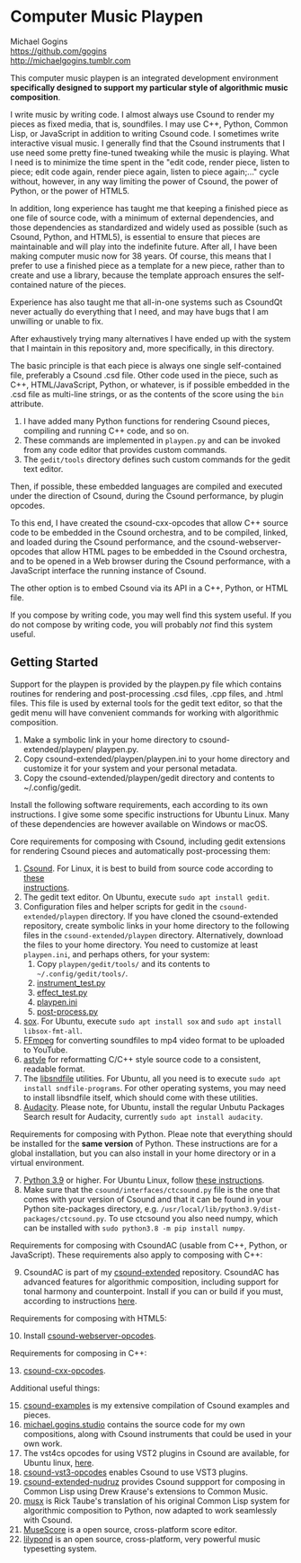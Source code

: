 # Computer Music Playpen

Michael Gogins<br>
https://github.com/gogins<br>
http://michaelgogins.tumblr.com

This computer music playpen is an integrated development environment 
__specifically designed to support my particular style of algorithmic music 
composition__.

I write music by writing code. I almost always use Csound to render my pieces 
as fixed media, that is, soundfiles. I may use C++, Python, Common Lisp, or 
JavaScript in addition to writing Csound code. I sometimes write interactive 
visual music. I generally find that the Csound instruments that I use need 
some pretty fine-tuned tweaking while the music is playing. What I need is to 
minimize the time spent in the "edit code, render piece, listen to piece; edit 
code again, render piece again, listen to piece again;..." cycle without, 
however, in any way limiting the power of Csound, the power of Python, or the 
power of HTML5.

In addition, long experience has taught me that keeping a finished piece as 
one file of source code, with a minimum of external dependencies, and those 
dependencies as standardized and widely used as possible (such as Csound, 
Python, and HTML5), is essential to ensure that pieces are maintainable and 
will play into the indefinite future. After all, I have been making computer 
music now for 38 years. Of course, this means that I prefer to use a finished 
piece as a template for a new piece, rather than to create and use a library, 
because the template approach ensures the self-contained nature of the pieces.

Experience has also taught me that all-in-one systems such as CsoundQt never 
actually do everything that I need, and may have bugs that I am unwilling or 
unable to fix. 

After exhaustively trying many alternatives I have ended up with the system 
that I maintain in this repository and, more specifically, in this directory.

The basic principle is that each piece is always one single self-contained 
file, preferably a Csound .csd file. Other code used in the piece, such as 
C++, HTML/JavaScript, Python, or whatever, is if possible embedded in the .csd 
file as multi-line strings, or as the contents of the score using the `bin` 
attribute.

1.  I have added many Python functions for rendering Csound pieces, compiling 
    and running C++ code, and so on.
2.  These commands are implemented in `playpen.py` and can be invoked from any 
    code editor that provides custom commands.
4.  The `gedit/tools` directory defines such custom commands for the gedit 
    text editor.

Then, if possible, these embedded languages are compiled and executed under 
the direction of Csound, during the Csound performance, by plugin opcodes.

To this end, I have created the csound-cxx-opcodes that allow C++ source 
code to be embedded in the Csound orchestra, and to be compiled, linked, 
and loaded during the Csound performance, and the csound-webserver-opcodes 
that allow HTML pages to be embedded in the Csound orchestra, and to be 
opened in a Web browser during the Csound performance, with a JavaScript 
interface the running instance of Csound.

The other option is to embed Csound via its API in a C++, Python, or HTML file.

If you compose by writing code, you may well find this system useful. If you 
do not compose by writing code, you will probably _not_ find this system useful.

## Getting Started

Support for the playpen is provided by the playpen.py file which contains 
routines for rendering and post-processing .csd files, .cpp files, and 
.html files. This file is used by external tools for the gedit text editor, 
so that the gedit menu will have convenient commands for working with 
algorithmic composition.

1.  Make a symbolic link in your home directory to csound-extended/playpen/
    playpen.py.
2.  Copy csound-extended/playpen/playpen.ini to your home directory and 
    customize it for your system and your personal metadata.
3.  Copy the csound-extended/playpen/gedit directory and contents to 
    ~/.config/gedit.
    
Install the following software requirements, each according to its own 
instructions. I give some some specific instructions for Ubuntu Linux. Many of 
these dependencies are however available on Windows or macOS.

Core requirements for composing with Csound, including gedit extensions for 
rendering Csound pieces and automatically post-processing them:

1.  [Csound](https://csound.com/download.html). For Linux, it is best to build 
    from source code according to [these  
    instructions](https://github.com/csound/csound/blob/develop/BUILD.md).
2.  The gedit text editor. On Ubuntu, execute `sudo apt install gedit`.
3.  Configuration files and helper scripts for gedit in the 
    `csound-extended/playpen` directory. If you have cloned the 
    csound-extended repository, create symbolic links in your home directory 
    to the following files in the `csound-extended/playpen` directory. 
    Alternatively, download the files to your home directory. You need to 
    customize at least `playpen.ini`, and perhaps others, for your system:
    1. Copy `playpen/gedit/tools/` and its contents to `~/.config/gedit/tools/`.
    2. [instrument_test.py](https://github.com/gogins/csound-extended/blob/develop/playpen/instrument_test.py)
    3. [effect_test.py](https://github.com/gogins/csound-extended/blob/develop/playpen/effect_test.py)
    4. [playpen.ini](https://github.com/gogins/csound-extended/blob/develop/playpen/playpen.ini)
    5. [post-process.py](https://github.com/gogins/csound-extended/blob/develop/playpen/post-process.py)
4.  [sox](http://sox.sourceforge.net/). For Ubuntu, execute 
    `sudo apt install sox` and `sudo apt install libsox-fmt-all`.
5.  [FFmpeg](https://ffmpeg.org/) for converting soundfiles to mp4 video format to be uploaded to YouTube.
5.  [astyle](http://astyle.sourceforge.net/) for reformatting C/C++ style source code to a consistent, readable format.
5.  The [libsndfile](http://www.mega-nerd.com/libsndfile/) utilities. For Ubuntu, all 
    you need is to execute `sudo apt install sndfile-programs`. For other 
    operating systems, you may need to install libsndfile itself, which should 
    come with these utilities.
6.  [Audacity](https://www.audacityteam.org/). Please note, for Ubuntu, 
    install the regular Unbutu Packages Search result for Audacity, currently 
    `sudo apt install audacity`.
    
Requirements for composing with Python. Pleae note that everything should be 
installed for the __same version__ of Python. These instructions are for a global 
installation, but you can also install in your home directory or in a virtual 
environment.

7.  [Python 3.9](https://www.python.org/downloads/) or higher. For Ubuntu Linux, 
    follow [these instructions](https://linuxize.com/post/how-to-install-python-3-9-on-ubuntu-20-04/).
8.  Make sure that the `csound/interfaces/ctcsound.py` file 
    is the one that comes with your version of Csound and that it can be found 
    in your Python site-packages directory, e.g. 
    `/usr/local/lib/python3.9/dist-packages/ctcsound.py`. To use ctcsound you 
    also need numpy, which can be installed with 
    `sudo python3.8 -m pip install numpy`.

Requirements for composing with CsoundAC (usable from C++, Python, or 
JavaScript). These requirements also apply to composing with C++:

9.  CsoundAC is part of my [csound-extended](https://github.com/gogins/csound-extended)
    repository. CsoundAC has advanced features for algorithmic composition, 
    including support for tonal harmony and counterpoint. Install if you can 
    or build if you must, according to instructions 
    [here](https://github.com/gogins/csound-extended).
    
Requirements for composing with HTML5:

10. Install [csound-webserver-opcodes](https://github.com/gogins/csound-webserver-opcodes).
    
Requirements for composing in C++:

13. [csound-cxx-opcodes](https://github.com/gogins/csound-cxx-opcodes).

Additional useful things:

15. [csound-examples](https://github.com/gogins/csound-vst3-opcodes) is my 
    extensive compilation of Csound examples and pieces.
16. [michael.gogins.studio](https://github.com/gogins/michael.gogins.studio) 
    contains the source code for my own compositions, along with Csound 
    instruments that could be used in your own work.
17. The vst4cs opcodes for using VST2 plugins in Csound are available, for 
    Ubuntu linux, [here](https://href.li/?https://drive.google.com/file/d/1mYHyjoD7RUrPpST3ISa9CsxIg5wTspXc/view?usp=sharing).
18. [csound-vst3-opcodes](https://github.com/gogins/csound-vst3-opcodes) 
    enables Csound to use VST3 plugins.
19. [csound-extended-nudruz](https://github.com/gogins/csound-extended-nudruz) 
    provides Csound suppport for composing in 
    Common Lisp using Drew Krause's extensions to Common Music.
20. [musx](https://github.com/musx-admin/musx) is Rick Taube's translation of 
    his original Common Lisp system for algorithmic composition to Python, now 
    adapted to work seamlessly with Csound.
21. [MuseScore](https://musescore.org/en) is a open source, cross-platform 
    score editor.
22. [lilypond](http://lilypond.org/) is an open source, cross-platform, very 
    powerful music typesetting system.


